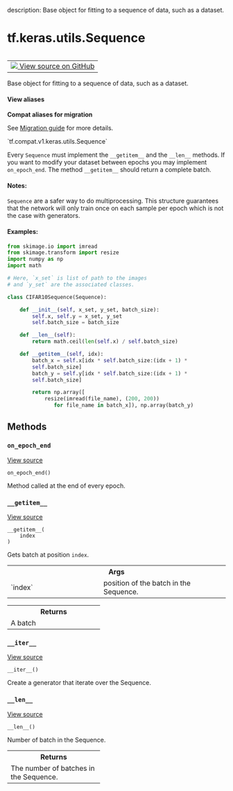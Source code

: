 description: Base object for fitting to a sequence of data, such as a dataset.

<div itemscope itemtype="http://developers.google.com/ReferenceObject">
<meta itemprop="name" content="tf.keras.utils.Sequence" />
<meta itemprop="path" content="Stable" />
<meta itemprop="property" content="__getitem__"/>
<meta itemprop="property" content="__iter__"/>
<meta itemprop="property" content="__len__"/>
<meta itemprop="property" content="on_epoch_end"/>
</div>

# tf.keras.utils.Sequence

<!-- Insert buttons and diff -->

<table class="tfo-notebook-buttons tfo-api nocontent" align="left">
<td>
  <a target="_blank" href="https://github.com/keras-team/keras/tree/v2.9.0/keras/utils/data_utils.py#L425-L501">
    <img src="https://www.tensorflow.org/images/GitHub-Mark-32px.png" />
    View source on GitHub
  </a>
</td>
</table>



Base object for fitting to a sequence of data, such as a dataset.

<section class="expandable">
  <h4 class="showalways">View aliases</h4>
  <p>
<b>Compat aliases for migration</b>
<p>See
<a href="https://www.tensorflow.org/guide/migrate">Migration guide</a> for
more details.</p>
<p>`tf.compat.v1.keras.utils.Sequence`</p>
</p>
</section>

<!-- Placeholder for "Used in" -->

Every `Sequence` must implement the `__getitem__` and the `__len__` methods.
If you want to modify your dataset between epochs you may implement
`on_epoch_end`.
The method `__getitem__` should return a complete batch.

#### Notes:



`Sequence` are a safer way to do multiprocessing. This structure guarantees
that the network will only train once
 on each sample per epoch which is not the case with generators.

#### Examples:



```python
from skimage.io import imread
from skimage.transform import resize
import numpy as np
import math

# Here, `x_set` is list of path to the images
# and `y_set` are the associated classes.

class CIFAR10Sequence(Sequence):

    def __init__(self, x_set, y_set, batch_size):
        self.x, self.y = x_set, y_set
        self.batch_size = batch_size

    def __len__(self):
        return math.ceil(len(self.x) / self.batch_size)

    def __getitem__(self, idx):
        batch_x = self.x[idx * self.batch_size:(idx + 1) *
        self.batch_size]
        batch_y = self.y[idx * self.batch_size:(idx + 1) *
        self.batch_size]

        return np.array([
            resize(imread(file_name), (200, 200))
               for file_name in batch_x]), np.array(batch_y)
```

## Methods

<h3 id="on_epoch_end"><code>on_epoch_end</code></h3>

<a target="_blank" class="external" href="https://github.com/keras-team/keras/tree/v2.9.0/keras/utils/data_utils.py#L493-L496">View source</a>

<pre class="devsite-click-to-copy prettyprint lang-py tfo-signature-link">
<code>on_epoch_end()
</code></pre>

Method called at the end of every epoch.
    

<h3 id="__getitem__"><code>__getitem__</code></h3>

<a target="_blank" class="external" href="https://github.com/keras-team/keras/tree/v2.9.0/keras/utils/data_utils.py#L472-L482">View source</a>

<pre class="devsite-click-to-copy prettyprint lang-py tfo-signature-link">
<code>__getitem__(
    index
)
</code></pre>

Gets batch at position `index`.


<!-- Tabular view -->
 <table class="responsive fixed orange">
<colgroup><col width="214px"><col></colgroup>
<tr><th colspan="2">Args</th></tr>

<tr>
<td>
`index`
</td>
<td>
position of the batch in the Sequence.
</td>
</tr>
</table>



<!-- Tabular view -->
 <table class="responsive fixed orange">
<colgroup><col width="214px"><col></colgroup>
<tr><th colspan="2">Returns</th></tr>
<tr class="alt">
<td colspan="2">
A batch
</td>
</tr>

</table>



<h3 id="__iter__"><code>__iter__</code></h3>

<a target="_blank" class="external" href="https://github.com/keras-team/keras/tree/v2.9.0/keras/utils/data_utils.py#L498-L501">View source</a>

<pre class="devsite-click-to-copy prettyprint lang-py tfo-signature-link">
<code>__iter__()
</code></pre>

Create a generator that iterate over the Sequence.


<h3 id="__len__"><code>__len__</code></h3>

<a target="_blank" class="external" href="https://github.com/keras-team/keras/tree/v2.9.0/keras/utils/data_utils.py#L484-L491">View source</a>

<pre class="devsite-click-to-copy prettyprint lang-py tfo-signature-link">
<code>__len__()
</code></pre>

Number of batch in the Sequence.


<!-- Tabular view -->
 <table class="responsive fixed orange">
<colgroup><col width="214px"><col></colgroup>
<tr><th colspan="2">Returns</th></tr>
<tr class="alt">
<td colspan="2">
The number of batches in the Sequence.
</td>
</tr>

</table>





